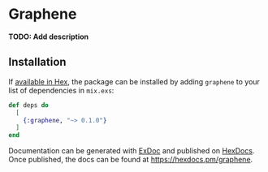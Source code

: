 # Graphene

**TODO: Add description**

## Installation

If [available in Hex](https://hex.pm/docs/publish), the package can be installed
by adding `graphene` to your list of dependencies in `mix.exs`:

```elixir
def deps do
  [
    {:graphene, "~> 0.1.0"}
  ]
end
```

Documentation can be generated with [ExDoc](https://github.com/elixir-lang/ex_doc)
and published on [HexDocs](https://hexdocs.pm). Once published, the docs can
be found at <https://hexdocs.pm/graphene>.

